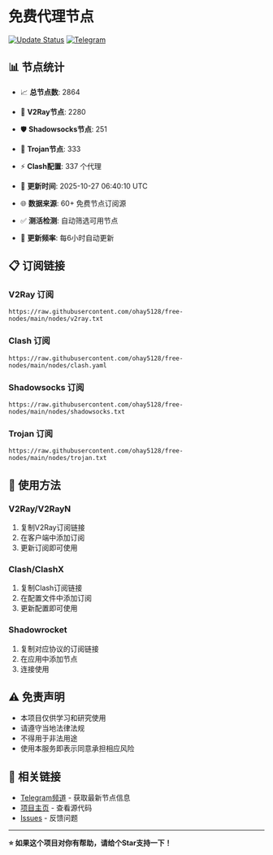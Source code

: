 # 免费代理节点

[![Update Status](https://github.com/ohay5128/free-nodes/workflows/Node%20Collector%20and%20Testing/badge.svg)](https://github.com/ohay5128/free-nodes/actions)
[![Telegram](https://img.shields.io/badge/📱_TG频道-2CA5E0?style=for-the-badge&logo=telegram&logoColor=white)](https://t.me/fq521)

## 📊 节点统计
- 📈 **总节点数**: 2864
- 🎯 **V2Ray节点**: 2280
- 🛡️ **Shadowsocks节点**: 251
- 🔐 **Trojan节点**: 333
- ⚡ **Clash配置**: 337 个代理

- 🔄 **更新时间**: 2025-10-27 06:40:10 UTC
- 🌐 **数据来源**: 60+ 免费节点订阅源
- ✅ **测活检测**: 自动筛选可用节点
- 🚀 **更新频率**: 每6小时自动更新

## 📋 订阅链接

### V2Ray 订阅
```
https://raw.githubusercontent.com/ohay5128/free-nodes/main/nodes/v2ray.txt
```

### Clash 订阅
```
https://raw.githubusercontent.com/ohay5128/free-nodes/main/nodes/clash.yaml
```

### Shadowsocks 订阅
```
https://raw.githubusercontent.com/ohay5128/free-nodes/main/nodes/shadowsocks.txt
```

### Trojan 订阅
```
https://raw.githubusercontent.com/ohay5128/free-nodes/main/nodes/trojan.txt
```

## 📱 使用方法

### V2Ray/V2RayN
1. 复制V2Ray订阅链接
2. 在客户端中添加订阅
3. 更新订阅即可使用

### Clash/ClashX
1. 复制Clash订阅链接
2. 在配置文件中添加订阅
3. 更新配置即可使用

### Shadowrocket
1. 复制对应协议的订阅链接
2. 在应用中添加节点
3. 连接使用

## ⚠️ 免责声明

- 本项目仅供学习和研究使用
- 请遵守当地法律法规
- 不得用于非法用途
- 使用本服务即表示同意承担相应风险

## 🔗 相关链接

- [Telegram频道](https://t.me/fq521) - 获取最新节点信息
- [项目主页](https://github.com/ohay5128/free-nodes) - 查看源代码
- [Issues](https://github.com/ohay5128/free-nodes/issues) - 反馈问题

---

**⭐ 如果这个项目对你有帮助，请给个Star支持一下！**
